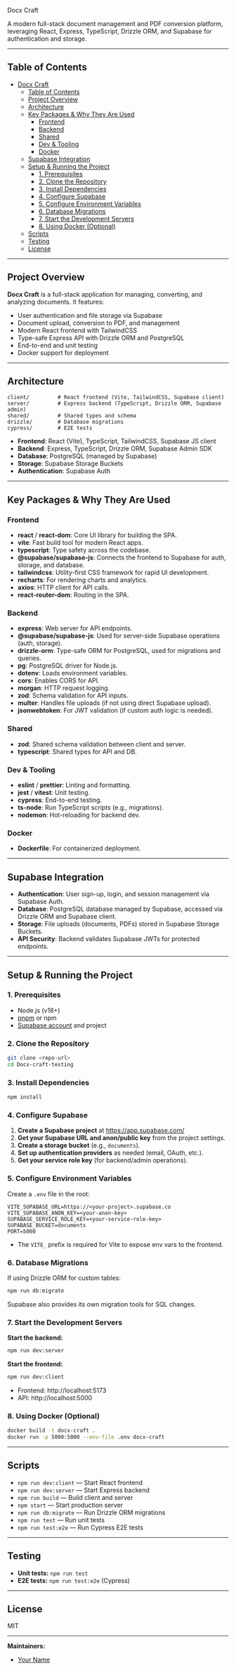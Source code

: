 Docx Craft

A modern full-stack document management and PDF conversion platform, leveraging React, Express, TypeScript, Drizzle ORM, and Supabase for authentication and storage.

---

## Table of Contents

- [Docx Craft](#docx-craft)
  - [Table of Contents](#table-of-contents)
  - [Project Overview](#project-overview)
  - [Architecture](#architecture)
  - [Key Packages \& Why They Are Used](#key-packages--why-they-are-used)
    - [Frontend](#frontend)
    - [Backend](#backend)
    - [Shared](#shared)
    - [Dev \& Tooling](#dev--tooling)
    - [Docker](#docker)
  - [Supabase Integration](#supabase-integration)
  - [Setup \& Running the Project](#setup--running-the-project)
    - [1. Prerequisites](#1-prerequisites)
    - [2. Clone the Repository](#2-clone-the-repository)
    - [3. Install Dependencies](#3-install-dependencies)
    - [4. Configure Supabase](#4-configure-supabase)
    - [5. Configure Environment Variables](#5-configure-environment-variables)
    - [6. Database Migrations](#6-database-migrations)
    - [7. Start the Development Servers](#7-start-the-development-servers)
    - [8. Using Docker (Optional)](#8-using-docker-optional)
  - [Scripts](#scripts)
  - [Testing](#testing)
  - [License](#license)

---

## Project Overview

**Docx Craft** is a full-stack application for managing, converting, and analyzing documents. It features:

- User authentication and file storage via Supabase
- Document upload, conversion to PDF, and management
- Modern React frontend with TailwindCSS
- Type-safe Express API with Drizzle ORM and PostgreSQL
- End-to-end and unit testing
- Docker support for deployment

---

## Architecture

```
client/         # React frontend (Vite, TailwindCSS, Supabase client)
server/         # Express backend (TypeScript, Drizzle ORM, Supabase admin)
shared/         # Shared types and schema
drizzle/        # Database migrations
cypress/        # E2E tests
```

- **Frontend**: React (Vite), TypeScript, TailwindCSS, Supabase JS client
- **Backend**: Express, TypeScript, Drizzle ORM, Supabase Admin SDK
- **Database**: PostgreSQL (managed by Supabase)
- **Storage**: Supabase Storage Buckets
- **Authentication**: Supabase Auth

---

## Key Packages & Why They Are Used

### Frontend

- **react** / **react-dom**: Core UI library for building the SPA.
- **vite**: Fast build tool for modern React apps.
- **typescript**: Type safety across the codebase.
- **@supabase/supabase-js**: Connects the frontend to Supabase for auth, storage, and database.
- **tailwindcss**: Utility-first CSS framework for rapid UI development.
- **recharts**: For rendering charts and analytics.
- **axios**: HTTP client for API calls.
- **react-router-dom**: Routing in the SPA.

### Backend

- **express**: Web server for API endpoints.
- **@supabase/supabase-js**: Used for server-side Supabase operations (auth, storage).
- **drizzle-orm**: Type-safe ORM for PostgreSQL, used for migrations and queries.
- **pg**: PostgreSQL driver for Node.js.
- **dotenv**: Loads environment variables.
- **cors**: Enables CORS for API.
- **morgan**: HTTP request logging.
- **zod**: Schema validation for API inputs.
- **multer**: Handles file uploads (if not using direct Supabase upload).
- **jsonwebtoken**: For JWT validation (if custom auth logic is needed).

### Shared

- **zod**: Shared schema validation between client and server.
- **typescript**: Shared types for API and DB.

### Dev & Tooling

- **eslint** / **prettier**: Linting and formatting.
- **jest** / **vitest**: Unit testing.
- **cypress**: End-to-end testing.
- **ts-node**: Run TypeScript scripts (e.g., migrations).
- **nodemon**: Hot-reloading for backend dev.

### Docker

- **Dockerfile**: For containerized deployment.

---

## Supabase Integration

- **Authentication**: User sign-up, login, and session management via Supabase Auth.
- **Database**: PostgreSQL database managed by Supabase, accessed via Drizzle ORM and Supabase client.
- **Storage**: File uploads (documents, PDFs) stored in Supabase Storage Buckets.
- **API Security**: Backend validates Supabase JWTs for protected endpoints.

---

## Setup & Running the Project

### 1. Prerequisites

- Node.js (v18+)
- [pnpm](https://pnpm.io/) or npm
- [Supabase account](https://supabase.com/) and project

### 2. Clone the Repository

```sh
git clone <repo-url>
cd Docx-craft-testing
```

### 3. Install Dependencies

```sh
npm install
```

### 4. Configure Supabase

1. **Create a Supabase project** at https://app.supabase.com/
2. **Get your Supabase URL and anon/public key** from the project settings.
3. **Create a storage bucket** (e.g., `documents`).
4. **Set up authentication providers** as needed (email, OAuth, etc.).
5. **Get your service role key** (for backend/admin operations).

### 5. Configure Environment Variables

Create a `.env` file in the root:

```
VITE_SUPABASE_URL=https://<your-project>.supabase.co
VITE_SUPABASE_ANON_KEY=<your-anon-key>
SUPABASE_SERVICE_ROLE_KEY=<your-service-role-key>
SUPABASE_BUCKET=documents
PORT=5000
```

- The `VITE_` prefix is required for Vite to expose env vars to the frontend.

### 6. Database Migrations

If using Drizzle ORM for custom tables:

```sh
npm run db:migrate
```

Supabase also provides its own migration tools for SQL changes.

### 7. Start the Development Servers

**Start the backend:**

```sh
npm run dev:server
```

**Start the frontend:**

```sh
npm run dev:client
```

- Frontend: http://localhost:5173
- API: http://localhost:5000

### 8. Using Docker (Optional)

```sh
docker build -t docx-craft .
docker run -p 5000:5000 --env-file .env docx-craft
```

---

## Scripts

- `npm run dev:client` — Start React frontend
- `npm run dev:server` — Start Express backend
- `npm run build` — Build client and server
- `npm start` — Start production server
- `npm run db:migrate` — Run Drizzle ORM migrations
- `npm run test` — Run unit tests
- `npm run test:e2e` — Run Cypress E2E tests

---

## Testing

- **Unit tests:** `npm run test`
- **E2E tests:** `npm run test:e2e` (Cypress)

---

## License

MIT

---

**Maintainers:**  
- [Your Name](mailto:your@email.com)

